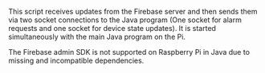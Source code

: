 This script receives updates from the Firebase server and then sends them via two socket connections to the Java program (One socket for alarm requests and one socket for device state updates). It is started simultaneously with the main Java program on the Pi.

The Firebase admin SDK is not supported on Raspberry Pi in Java due to missing and incompatible dependencies.
